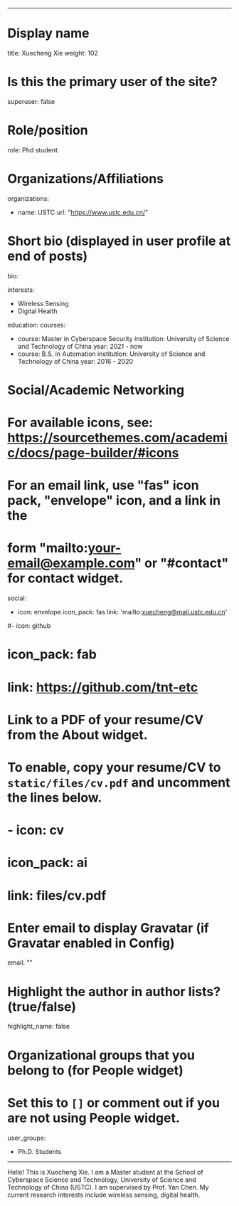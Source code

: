 
---
# Display name
title: Xuecheng Xie
weight: 102
# Is this the primary user of the site?
superuser: false

# Role/position
role: Phd student 

# Organizations/Affiliations
organizations:
- name: USTC 
  url: "https://www.ustc.edu.cn/"

# Short bio (displayed in user profile at end of posts)
bio: 

interests:
- Wireless Sensing
- Digital Health

education:
  courses:
  - course: Master in Cyberspace Security
    institution: University of Science and Technology of China
    year: 2021 - now
  - course: B.S. in Automation
    institution: University of Science and Technology of China
    year: 2016 - 2020


# Social/Academic Networking
# For available icons, see: https://sourcethemes.com/academic/docs/page-builder/#icons
#   For an email link, use "fas" icon pack, "envelope" icon, and a link in the
#   form "mailto:your-email@example.com" or "#contact" for contact widget.
social:
- icon: envelope
  icon_pack: fas
  link: 'mailto:xuecheng@mail.ustc.edu.cn'

#- icon: github
#  icon_pack: fab
#  link: https://github.com/tnt-etc
# Link to a PDF of your resume/CV from the About widget.
# To enable, copy your resume/CV to `static/files/cv.pdf` and uncomment the lines below.
# - icon: cv
#   icon_pack: ai
#   link: files/cv.pdf

# Enter email to display Gravatar (if Gravatar enabled in Config)
email: ""

# Highlight the author in author lists? (true/false)
highlight_name: false

# Organizational groups that you belong to (for People widget)
#   Set this to `[]` or comment out if you are not using People widget.
user_groups:
- Ph.D. Students
---

Hello! This is Xuecheng Xie. I am a Master student at the School of Cyberspace Science and Technology,  University of Science and Technology of China (USTC). I am supervised by Prof. Yan Chen. My current research interests include wireless sensing, digital health.
